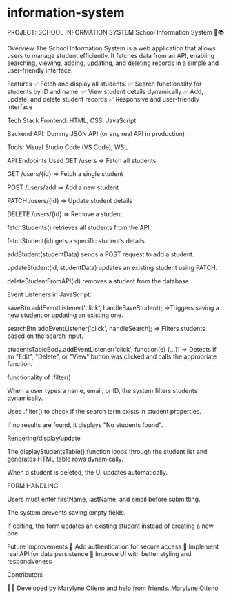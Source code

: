 # information-system


PROJECT: SCHOOL INFORMATION SYSTEM
School Information System 🏫📚




Overview
The School Information System is a web application that allows users to manage student  efficiently. It fetches data from an API, enabling searching, viewing, adding, updating, and deleting records in a simple and user-friendly interface.

Features
✅ Fetch and display all students.
✅ Search functionality for students by ID and name.
✅ View student details dynamically
✅ Add, update, and delete student records
✅ Responsive and user-friendly interface



Tech Stack
Frontend: HTML, CSS, JavaScript

Backend API: Dummy JSON API (or any real API in production)

Tools: Visual Studio Code (VS Code), WSL





API Endpoints Used
GET /users => Fetch all students

GET /users/{id} => Fetch a single student

POST /users/add => Add a new student

PATCH /users/{id} => Update student details

DELETE /users/{id} => Remove a student


fetchStudents() retrieves all students from the API.

fetchStudent(id) gets a specific student’s details.

addStudent(studentData) sends a POST request to add a student.

updateStudent(id, studentData) updates an existing student using PATCH.

deleteStudentFromAPI(id) removes a student from the database.


Event Listeners in JavaScript:

saveBtn.addEventListener('click', handleSaveStudent); =>Triggers saving a new student or updating an existing one.

searchBtn.addEventListener('click', handleSearch); => Filters students based on the search input.

studentsTableBody.addEventListener('click', function(e) {...}) => Detects if an "Edit", "Delete", or "View" button was clicked and calls the appropriate function.

functionality of .filter()

When a user types a name, email, or ID, the system filters students dynamically.

Uses .filter() to check if the search term exists in student properties.

If no results are found, it displays "No students found".


Rendering/display/update

The displayStudentsTable() function loops through the student list and generates HTML table rows dynamically.

When a student is deleted, the UI updates automatically.

FORM HANDLING

Users must enter firstName, lastName, and email before submitting.

The system prevents saving empty fields.

If editing, the form updates an existing student instead of creating a new one.

Future Improvements
🚀 Add authentication for secure access
🚀 Implement real API for data persistence
🚀 Improve UI with better styling and responsiveness

Contributors

👩‍💻 Developed by Marylyne Otieno and help from friends.
[Marylyne Otieno](https://github.com/marylyne-otieno)



